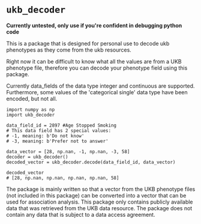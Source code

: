# `ukb_decoder`

**Currently untested, only use if you're confident in debugging python code**

This is a package that is designed for personal use to decode ukb phenotypes as they come from the ukb resources.

Right now it can be difficult to know what all the values are from a UKB phenotype file, therefore you can decode your 
phenotype field using this package. 

Currently data_fields of the data type integer and continuous are supported. 
Furthermore, some values of the 'categorical single' data type have been encoded, but not all. 

```
import numpy as np
import ukb_decoder

data_field_id = 2897 #Age Stopped Smoking
# This data field has 2 special values:
# -1, meaning: b'Do not know'
# -3, meaning: b'Prefer not to answer'

data_vector = [28, np.nan, -1, np.nan, -3, 58]
decoder = ukb_decoder()
decoded_vector = ukb_decoder.decode(data_field_id, data_vector)

decoded_vector
# [28, np.nan, np.nan, np.nan, np.nan, 58]
```

The package  is mainly written so that a vector from the UKB phenotype files (not included in this package) can be 
converted into a vector that can be used for association analysis.
This package only contains publicly available data that was retrieved from the UKB data resource.
The package does not contain any data that is subject to a data access agreement.

 
